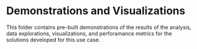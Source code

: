 #  Demonstrations and Visualizations

This folder contains pre-built demonstrations of the results of the analysis, data explorations, visualizations, and perforamance metrics for the solutions developed for this use case.